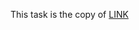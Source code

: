 This task is the copy of [LINK](https://github.com/ara2am/Competitive-programming/blob/master/informatics.mccme.ru/Изучение%20языка%20программирования/Операторы%20цикла/Оператор%20while/Задачи%20на%20цикл%20while/F.%20Утренняя%20пробежка/3062.cpp)